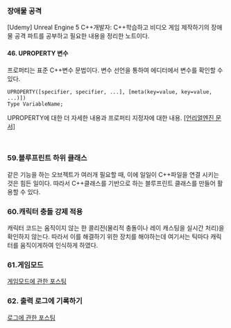 <h3 id="장애물-공격">장애물 공격</h3>
<p>[Udemy] Unreal Engine 5 C++개발자: C++학습하고 비디오 게임 제작하기의 장애물 공격 파트를 공부하고 필요한 내용을 정리한 노트이다.</p>
<h4 id="46-uproperty-변수">46. UPROPERTY 변수</h4>
<p>프로퍼티는 표준 C++변수 문법이다. 변수 선언을 통하여 에디터에서 변수를 확인할 수 있다.</p>
<blockquote>
</blockquote>
<pre><code>UPROPERTY([specifier, specifier, ...], [meta(key=value, key=value, ...)])
Type VariableName;</code></pre><p>UPROPERTY에 대한 더 자세한 내용과 프로퍼티 지정자에 대한 내용. <a href="https://dev.epicgames.com/documentation/ko-kr/unreal-engine/unreal-engine-uproperties">[언리얼엔진 문서]</a></p>
<p><img alt="" src="https://velog.velcdn.com/images/ldsldy/post/ae7d28dd-185e-405d-8390-00c21d4974a3/image.png" /></p>
<p><img alt="" src="https://velog.velcdn.com/images/ldsldy/post/d4f5388b-2fae-4c08-9644-da2023f1098f/image.png" /></p>
<h3 id="59블루프린트-하위-클래스">59.블루프린트 하위 클래스</h3>
<p>같은 기능을 하는 오브젝트가 여러개 필요할 때, 이에 일일이 C++파일을 연결 시키는 것은 힘든 일이다. 따라서 C++클래스를 기반으로 하는 블루프린트 클래스를 만들어 활용할 수 있다.
<img alt="" src="https://velog.velcdn.com/images/ldsldy/post/39ba1c05-5d02-4ad4-9f98-45f8325d22a3/image.png" /></p>
<h3 id="60캐릭터-충돌-강제-적용">60.캐릭터 충돌 강제 적용</h3>
<p>캐릭터 코드는 움직이지 않는 한 콜리전(물리적 충돌이나 레이 캐스팅을 실시간 처리)을 확인하지 않는다. 따라서 이를 해결하기 위한 장치를 해야하는데 여기서는 틱마다 캐릭터를 움직이게하여 인식하게 하였다.
<img alt="" src="https://velog.velcdn.com/images/ldsldy/post/93162017-90a3-4521-a170-b9554ede4c5d/image.png" /></p>
<h3 id="61게임모드">61.게임모드</h3>
<p><a href="https://velog.io/@ldsldy/UE5-%EA%B2%8C%EC%9E%84%EB%AA%A8%EB%93%9C">게임모드에 관한 포스팅</a></p>
<h3 id="62-출력-로그에-기록하기">62. 출력 로그에 기록하기</h3>
<p><a href="https://velog.io/@ldsldy/%EC%96%B8%EB%A6%AC%EC%96%BC5%EC%97%90%EC%84%9C%EC%9D%98-Log-%EC%B6%9C%EB%A0%A5">로그에 관한 포스팅</a></p>